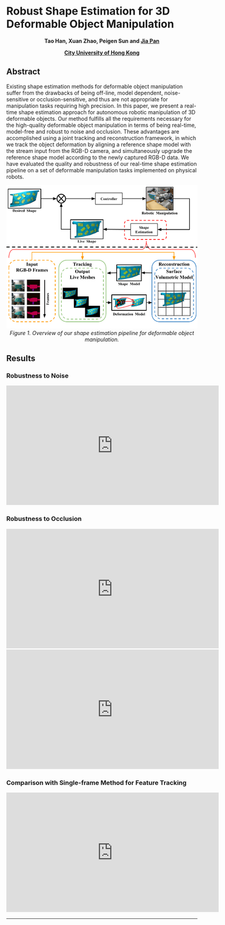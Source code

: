 Robust Shape Estimation for 3D Deformable Object Manipulation
======

<p align="center">
    <b>Tao Han, Xuan Zhao, Peigen Sun and <a href="https://sites.google.com/site/panjia/">Jia Pan</a></b>
</p>
<p align="center">
    <b><a href="https://www.cityu.edu.hk/">City University of Hong Kong</a></b>
</p>


## Abstract
Existing shape estimation methods for deformable object manipulation suffer from the drawbacks of being off-line, model dependent, noise-sensitive or occlusion-sensitive, and thus are not appropriate for manipulation tasks requiring high precision. In this paper, we present a real-time shape estimation approach for autonomous robotic manipulation of 3D deformable objects. Our method fulfills all the requirements necessary for the high-quality deformable object manipulation in terms of being real-time, model-free and robust to noise and occlusion. These advantages are accomplished using a joint tracking and reconstruction framework, in which we track the object deformation by aligning a reference shape model with the stream input from the RGB-D camera, and simultaneously upgrade the reference shape model according to the newly captured RGB-D data. We have evaluated the quality and robustness of our real-time shape estimation pipeline on a set of deformable manipulation tasks implemented on physical robots.

<p align="center">
    <img src="img/overview.png" width="640" />
    <em>Figure 1. Overview of our shape estimation pipeline for deformable object manipulation.</em>
</p>


## Results

### Robustness to Noise
<iframe width="560" height="315" src="https://www.youtube.com/embed/IIMSPutWoto" frameborder="0" allow="autoplay; encrypted-media" allowfullscreen></iframe>

### Robustness to Occlusion
<iframe width="560" height="315" src="https://www.youtube.com/embed/nMKR7jPg6Oo" frameborder="0" allow="autoplay; encrypted-media" allowfullscreen></iframe>

<iframe width="560" height="315" src="https://www.youtube.com/embed/RiI5hOdgblw" frameborder="0" allow="autoplay; encrypted-media" allowfullscreen></iframe>

### Comparison with Single-frame Method for Feature Tracking
<iframe width="560" height="315" src="https://www.youtube.com/embed/XckgE5wMhI8" frameborder="0" allow="autoplay; encrypted-media" allowfullscreen></iframe>

------
